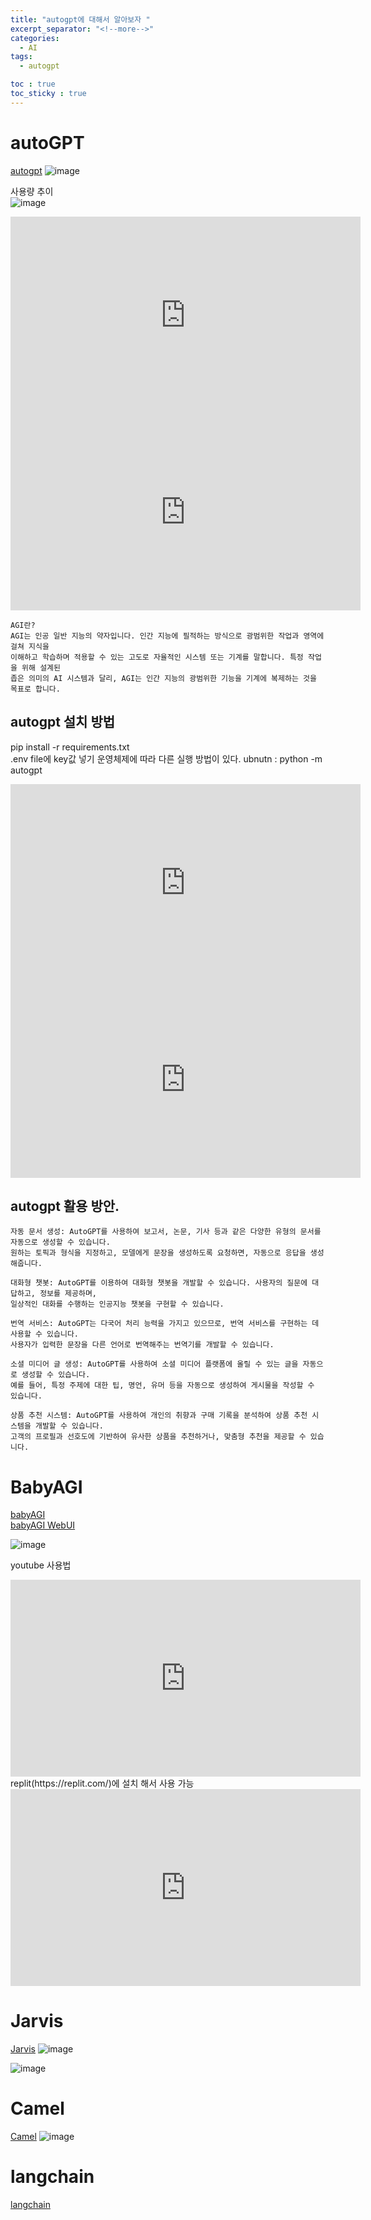 ```yaml
---
title: "autogpt에 대해서 알아보자 "
excerpt_separator: "<!--more-->"
categories:
  - AI
tags:
  - autogpt

toc : true
toc_sticky : true
---
```


# autoGPT
[autogpt](https://github.com/Significant-Gravitas/Auto-GPT)
![image](https://github.com/younlea/younlea.github.io/assets/1435846/a84ea77a-9224-4f95-bf35-a34d4f28e77c)   

사용량 추이   
![image](https://github.com/younlea/younlea.github.io/assets/1435846/63cfa8a1-4dd1-49c9-88ed-09a21ee1ad95)
 
<iframe width="560" height="315" src="https://www.youtube.com/embed/jvpCvRSxXQI" frameborder="0" allowfullscreen></iframe>   

<iframe width="560" height="315" src="https://www.youtube.com/embed/YbLef4CrZNU" frameborder="0" allowfullscreen></iframe>   

```
AGI란?
AGI는 인공 일반 지능의 약자입니다. 인간 지능에 필적하는 방식으로 광범위한 작업과 영역에 걸쳐 지식을 
이해하고 학습하며 적용할 수 있는 고도로 자율적인 시스템 또는 기계를 말합니다. 특정 작업을 위해 설계된 
좁은 의미의 AI 시스템과 달리, AGI는 인간 지능의 광범위한 기능을 기계에 복제하는 것을 목표로 합니다.
```
## autogpt 설치 방법
pip install -r requirements.txt     
.env file에 key값 넣기
운영체제에 따라 다른 실행 방법이 있다. 
ubnutn : python -m autogpt

<iframe width="560" height="315" src="https://www.youtube.com/embed/2hOlsyD3X08" frameborder="0" allowfullscreen></iframe>   
<iframe width="560" height="315" src="https://www.youtube.com/embed/rnqNW6qqq7k" frameborder="0" allowfullscreen></iframe>   




## autogpt 활용 방안.  
```
자동 문서 생성: AutoGPT를 사용하여 보고서, 논문, 기사 등과 같은 다양한 유형의 문서를 자동으로 생성할 수 있습니다.
원하는 토픽과 형식을 지정하고, 모델에게 문장을 생성하도록 요청하면, 자동으로 응답을 생성해줍니다.

대화형 챗봇: AutoGPT를 이용하여 대화형 챗봇을 개발할 수 있습니다. 사용자의 질문에 대답하고, 정보를 제공하며,
일상적인 대화를 수행하는 인공지능 챗봇을 구현할 수 있습니다.

번역 서비스: AutoGPT는 다국어 처리 능력을 가지고 있으므로, 번역 서비스를 구현하는 데 사용할 수 있습니다.
사용자가 입력한 문장을 다른 언어로 번역해주는 번역기를 개발할 수 있습니다.

소셜 미디어 글 생성: AutoGPT를 사용하여 소셜 미디어 플랫폼에 올릴 수 있는 글을 자동으로 생성할 수 있습니다.
예를 들어, 특정 주제에 대한 팁, 명언, 유머 등을 자동으로 생성하여 게시물을 작성할 수 있습니다.

상품 추천 시스템: AutoGPT를 사용하여 개인의 취향과 구매 기록을 분석하여 상품 추천 시스템을 개발할 수 있습니다.
고객의 프로필과 선호도에 기반하여 유사한 상품을 추천하거나, 맞춤형 추천을 제공할 수 있습니다.
```

# BabyAGI
[babyAGI](https://github.com/yoheinakajima/babyagi)   
[babyAGI WebUI](https://github.com/miurla/babyagi-ui)   

![image](https://github.com/younlea/younlea.github.io/assets/1435846/922a6012-1b4f-430a-a8ec-25aa42d10754)

youtube 사용법 
<iframe width="560" height="315" src="https://www.youtube.com/embed/lzkW8xphcB0" frameborder="0" allowfullscreen></iframe>   
replit(https://replit.com/)에 설치 해서 사용 가능   

<iframe width="560" height="315" src="https://www.youtube.com/embed/fdhukdVt6zY" frameborder="0" allowfullscreen></iframe>   

# Jarvis
[Jarvis](https://github.com/microsoft/JARVIS)
![image](https://github.com/younlea/younlea.github.io/assets/1435846/5c9cfff6-3d1d-48b6-b5aa-798136985285)  

![image](https://github.com/younlea/younlea.github.io/assets/1435846/a9bdb9af-0801-45a7-8ac4-5fbbbefb8ba8)  



# Camel
[Camel](https://github.com/camel-ai/camel)
![image](https://github.com/younlea/younlea.github.io/assets/1435846/7ecdd03a-761d-4412-970d-8271b23c1140)


# langchain
[langchain](https://blog.langchain.dev/agents-round/)    
